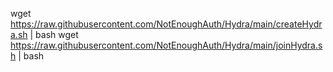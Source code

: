 wget https://raw.githubusercontent.com/NotEnoughAuth/Hydra/main/createHydra.sh | bash
wget https://raw.githubusercontent.com/NotEnoughAuth/Hydra/main/joinHydra.sh | bash
